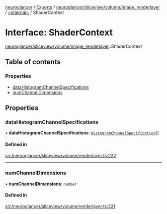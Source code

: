 [neuroglancer](../README.md) / [Exports](../modules.md) / [neuroglancer/sliceview/volume/image\_renderlayer](../modules/neuroglancer_sliceview_volume_image_renderlayer.md) / [<internal\>](../modules/neuroglancer_sliceview_volume_image_renderlayer._internal_.md) / ShaderContext

# Interface: ShaderContext

[neuroglancer/sliceview/volume/image_renderlayer](../modules/neuroglancer_sliceview_volume_image_renderlayer.md).[<internal>](../modules/neuroglancer_sliceview_volume_image_renderlayer._internal_.md).ShaderContext

## Table of contents

### Properties

- [dataHistogramChannelSpecifications](neuroglancer_sliceview_volume_image_renderlayer._internal_.ShaderContext.md#datahistogramchannelspecifications)
- [numChannelDimensions](neuroglancer_sliceview_volume_image_renderlayer._internal_.ShaderContext.md#numchanneldimensions)

## Properties

### dataHistogramChannelSpecifications

• **dataHistogramChannelSpecifications**: [`HistogramChannelSpecification`](neuroglancer_webgl_empirical_cdf.HistogramChannelSpecification.md)[]

#### Defined in

[src/neuroglancer/sliceview/volume/renderlayer.ts:222](https://github.com/ActiveBrainAtlas2/neuroglancer/blob/034b457d/src/neuroglancer/sliceview/volume/renderlayer.ts#L222)

___

### numChannelDimensions

• **numChannelDimensions**: `number`

#### Defined in

[src/neuroglancer/sliceview/volume/renderlayer.ts:221](https://github.com/ActiveBrainAtlas2/neuroglancer/blob/034b457d/src/neuroglancer/sliceview/volume/renderlayer.ts#L221)
